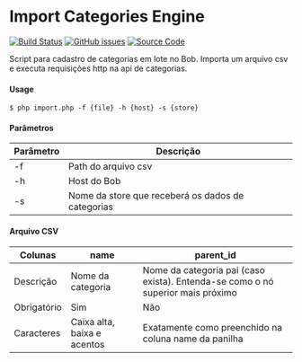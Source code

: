 # Import Categories Engine
[![Build Status][travis-badge]][travis-source]
[![GitHub issues][issues-badge]][issues-link]
[![Source Code][badge-source]][source]

Script para cadastro de categorias em lote no Bob. Importa um arquivo csv e executa requisições http na api de categorias.

#### Usage
```
$ php import.php -f {file} -h {host} -s {store}
```

#### Parâmetros
|Parâmetro|Descrição|
|---|---|
|-f|Path do arquivo csv|
|-h|Host do Bob|
|-s|Nome da store que receberá os dados de categorias|

#### Arquivo CSV
|Colunas|name|parent_id|
| --- | --- | --- |
|Descrição|Nome da categoria|Nome da categoria pai (caso exista). Entenda-se como o nó superior mais próximo|
|Obrigatório|Sim|Não|
|Caracteres|Caixa alta, baixa e acentos|Exatamente como preenchido na coluna name da panilha|


[travis-badge]: <https://travis-ci.org/madsilver/import-categories-engine.svg?branch=master>
[travis-source]: <https://travis-ci.org/madsilver/import-categories-engine>
[issues-badge]: <https://img.shields.io/github/issues/madsilver/import-categories-engine.svg>
[issues-link]:<https://github.com/madsilver/import-categories-engine/issues>
[badge-source]: <https://img.shields.io/badge/source-madsilver%2Fice-blue.svg>
[source]: <https://github.com/madsilver/import-categories-engine>